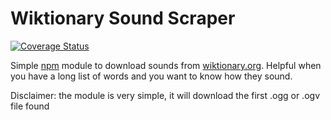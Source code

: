 # Wiktionary Sound Scraper
[![Coverage Status](https://coveralls.io/repos/codtatochip/wiktionary-sound-scraper/badge.svg?branch=master&service=github)](https://coveralls.io/github/codtatochip/wiktionary-sound-scraper?branch=master)

Simple [npm](https://www.npmjs.com) module to download sounds from [wiktionary.org](https://wiktionary.org). Helpful when you have a long list of words and you want to know how they sound.

Disclaimer: the module is very simple, it will download the first .ogg or .ogv file found


